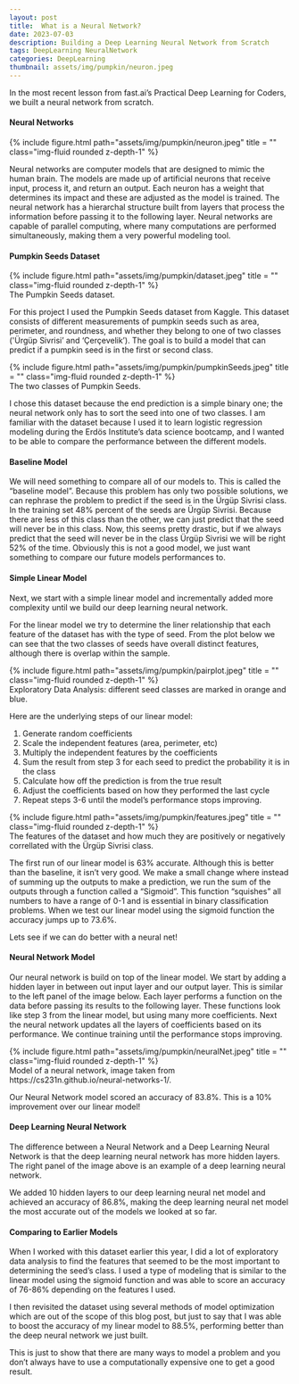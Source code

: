 ```yaml
---
layout: post
title:  What is a Neural Network?
date: 2023-07-03
description: Building a Deep Learning Neural Network from Scratch
tags: DeepLearning NeuralNetwork
categories: DeepLearning
thumbnail: assets/img/pumpkin/neuron.jpeg
---
```


In the most recent lesson from fast.ai’s Practical Deep Learning for Coders, we built a neural network from scratch. 

<h4>Neural Networks</h4>

<div class="row">
    <div class="col-sm mt-3 mt-md-0">
        {% include figure.html path="assets/img/pumpkin/neuron.jpeg" title = "" class="img-fluid rounded z-depth-1" %}
    </div>
</div>

Neural networks are computer models that are designed to mimic the human brain. The models are made up of artificial neurons that receive input, process it, and return an output. Each neuron has a weight that determines its impact and these are adjusted as the model is trained. The neural network has a hierarchal structure built from layers that process the information before passing it to the following layer. Neural networks are capable of parallel computing, where many computations are performed simultaneously, making them a very powerful modeling tool.

<h4>Pumpkin Seeds Dataset</h4>


<div class="row">
    <div class="col-sm mt-3 mt-md-0">
        {% include figure.html path="assets/img/pumpkin/dataset.jpeg" title = "" class="img-fluid rounded z-depth-1" %}
    </div>
</div>
<div class="caption">
    The Pumpkin Seeds dataset.
</div>

For this project I used the Pumpkin Seeds dataset from Kaggle. This dataset consists of different measurements of pumpkin seeds such as area, perimeter, and roundness, and whether they belong to one of two classes ('Ürgüp Sivrisi’ and ‘Çerçevelik’). The goal is to build a model that can predict if a pumpkin seed is in the first or second class.

<div class="row">
    <div class="col-sm mt-3 mt-md-0">
        {% include figure.html path="assets/img/pumpkin/pumpkinSeeds.jpeg" title = "" class="img-fluid rounded z-depth-1" %}
    </div>
</div>
<div class="caption">
    The two classes of Pumpkin Seeds.
</div>

I chose this dataset because the end prediction is a simple binary one; the neural network only has to sort the seed into one of two classes. I am familiar with the dataset because I used it to learn logistic regression modeling during the Erdös Institute’s data science bootcamp, and I wanted to be able to compare the performance between the different models.

<h4>Baseline Model</h4>

We will need something to compare all of our models to. This is called the “baseline model”. Because this problem has only two possible solutions, we can rephrase the problem to predict if the seed is in the Ürgüp Sivrisi class. In the training set 48% percent of the seeds are Ürgüp Sivrisi. Because there are less of this class than the other, we can just predict that the seed will never be in this class. Now, this seems pretty drastic, but if we always predict that the seed will never be in the class Ürgüp Sivrisi we will be right 52% of the time. Obviously this is not a good model, we just want something to compare our future models performances to.

<h4>Simple Linear Model</h4>

Next, we start with a simple linear model and incrementally added more complexity until we build our deep learning neural network. 

For the linear model we try to determine the liner relationship that each feature of the dataset has with the type of seed. From the plot below we can see that the two classes of seeds have overall distinct features, although there is overlap within the sample.

<div class="row">
    <div class="col-sm mt-3 mt-md-0">
        {% include figure.html path="assets/img/pumpkin/pairplot.jpeg" title = "" class="img-fluid rounded z-depth-1" %}
    </div>
</div>
<div class="caption">
    Exploratory Data Analysis: different seed classes are marked in orange and blue.
</div>

Here are the underlying steps of our linear model: <br>
1) Generate random coefficients <br>
2) Scale the independent features (area, perimeter, etc)<br> 
3) Multiply the independent features by the coefficients<br>
4) Sum the result from step 3 for each seed to predict the probability it is in the class <br>
5) Calculate how off the prediction is from the true result<br>
6) Adjust the coefficients based on how they performed the last cycle<br>
7) Repeat steps 3-6 until the model’s performance stops improving.<br>

<div class="row">
    <div class="col-sm mt-3 mt-md-0">
        {% include figure.html path="assets/img/pumpkin/features.jpeg" title = "" class="img-fluid rounded z-depth-1" %}
    </div>
</div>
<div class="caption">
    The features of the dataset and how much they are positively or negatively correllated with the Ürgüp Sivrisi class.
</div>

The first run of our linear model is 63% accurate. Although this is better than the baseline, it isn’t very good. We make a small change where instead of summing up the outputs to make a prediction, we run the sum of the outputs through a function called a “Sigmoid”. This function “squishes” all numbers to have a range of 0-1 and is essential in binary classification problems. When we test our linear model using the sigmoid function the accuracy jumps up to 73.6%.

Lets see if we can do better with a neural net!

<h4>Neural Network Model</h4>

Our neural network is build on top of the linear model. We start by adding a hidden layer in between out input layer and our output layer. This is similar to the left panel of the image below. Each layer performs a function on the data before passing its results to the following layer. These functions look like step 3 from the linear model, but using many more coefficients. Next the neural network updates all the layers of coefficients based on its performance. We continue training until the performance stops improving.

<div class="row">
    <div class="col-sm mt-3 mt-md-0">
        {% include figure.html path="assets/img/pumpkin/neuralNet.jpeg" title = "" class="img-fluid rounded z-depth-1" %}
    </div>
</div>
<div class="caption">
    Model of a neural network, image taken from https://cs231n.github.io/neural-networks-1/.
</div>

Our Neural Network model scored an accuracy of 83.8%. This is a 10% improvement over our linear model!

<h4>Deep Learning Neural Network</h4>

The difference between a Neural Network and a Deep Learning Neural Network is that the deep learning neural network has more hidden layers. The right panel of the image above is an example of a deep learning neural network.

We added 10 hidden layers to our deep learning neural net model and achieved an accuracy of 86.8%, making the deep learning neural net model the most accurate out of the models we looked at so far.

<h4>Comparing to Earlier Models</h4>

When I worked with this dataset earlier this year, I did a lot of exploratory data analysis to find the features that seemed to be the most important to determining the seed’s class. I used a type of modeling that is similar to the linear model using the sigmoid function and was able to score an accuracy of 76-86% depending on the features I used. 

I then revisited the dataset using several methods of model optimization which are out of the scope of this blog post, but just to say that I was able to boost the accuracy of my linear model to 88.5%, performing better than the deep neural network we just built. 

This is just to show that there are many ways to model a problem and you don’t always have to use a computationally expensive one to get a good result. 
